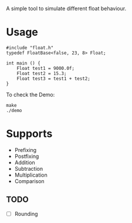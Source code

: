 A simple tool to simulate different float behaviour.

# Usage

```
#include "float.h"
typedef FloatBase<false, 23, 8> Float;

int main () {
    Float test1 = 9000.0f;
    Float test2 = 15.3;
    Float test3 = test1 + test2;
}

```

To check the Demo:

```
make
./demo
```

# Supports
- Prefixing
- Postfixing
- Addition
- Subtraction
- Multiplication
- Comparison


## TODO
- [ ] Rounding
